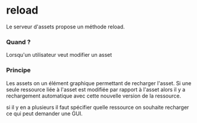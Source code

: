# reload

Le serveur d'assets propose un méthode reload.

### Quand ?

Lorsqu'un utilisateur veut modifier un asset 

### Principe


Les assets on un élément graphique permettant de recharger l'asset.
Si une seule ressource liée à l'asset est modifiée par rapport à l'asset alors il y a rechargement automatique avec cette nouvelle version de la ressource.

si il y en a plusieurs il faut spécifier quelle ressource on souhaite recharger ce qui peut demander une GUI.

